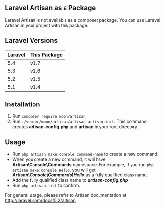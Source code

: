## Laravel Artisan as a Package

Laravel Artisan is not available as a composer package. You can use Laravel Artisan in your project with this package.

## Laravel Versions

| Laravel | This Package |
|--------|--------|
| 5.4 | v1.7 |
| 5.3 | v1.6 |
| 5.2 | v1.5 |
| 5.1 | v1.4 |



## Installation
1. Run ```composer require moon/artisan```
2. Run ```./vendor/moon/artisan/artisan artisan:init```. This command creates **artisan-config.php** and **artisan** in your root directory.


## Usage

* Run ```php artisan make:console command-name``` to create a new command. 
* When you create a new command, it will have **Artisan\Console\Commands** namespace. For example, if you run ```php artisan make:console Hello```, you will get ***Artisan\Console\Commands\Hello*** as a fully qualified class name. 
* Add the fully qualified class name to ***artisan-config.php***
* Run ```php artisan list``` to confirm.

For general usage, please refer to Artisan documentation at http://laravel.com/docs/5.2/artisan